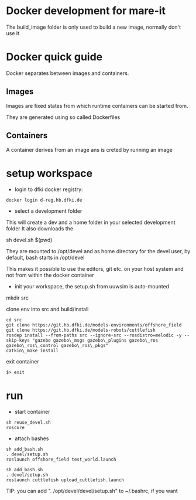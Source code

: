 # Docker development for mare-it

The build_image folder is only used to build a new image, normally don't use it


# Docker quick guide

Docker separates between images and containers.

## Images

Images are fixed states from which runtime containers can be started from.

They are generated using so called Dockerfiles

## Containers

A container derives from an image ans is creted by running an image




# setup workspace

* login to dfki docker registry:

```docker login d-reg.hb.dfki.de```

* select a development folder 

This will create a dev and a home folder in your selected development folder
It also downloads the 

sh devel.sh $(pwd)

They are mounted to /opt/devel and as home directory for the devel user, by default, bash starts in /opt/devel

This makes it possible to use the editors, git etc. on your host system and not from within the docker container

* init your workspace, the setup.sh from uuwsim is auto-mounted

mkdir src

clone env into src and build/install

```
cd src
git clone https://git.hb.dfki.de/models-environments/offshore_field
git clone https://git.hb.dfki.de/models-robots/cuttlefish
rosdep install --from-paths src --ignore-src --rosdistro=melodic -y --skip-keys "gazebo gazebo\_msgs gazebo\_plugins gazebo\_ros gazebo\_ros\_control gazebo\_ros\_pkgs"
catkin\_make install
```

exit container

```$> exit```

# run

* start container
```
sh reuse_devel.sh
roscore
```

* attach bashes 

```
sh add_bash.sh
. devel/setup.sh 
roslaunch offshore_field test_world.launch
```

```
sh add_bash.sh
. devel/setup.sh 
roslaunch cuttlefish upload_cuttlefish.launch
```

TIP: you can add ". /opt/devel/devel/setup.sh" to ~/.bashrc, if you want






